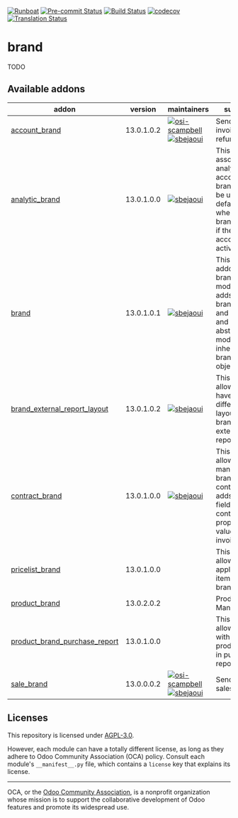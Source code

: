 
[![Runboat](https://img.shields.io/badge/runboat-Try%20me-875A7B.png)](https://runboat.odoo-community.org/builds?repo=OCA/brand&target_branch=13.0)
[![Pre-commit Status](https://github.com/OCA/brand/actions/workflows/pre-commit.yml/badge.svg?branch=13.0)](https://github.com/OCA/brand/actions/workflows/pre-commit.yml?query=branch%3A13.0)
[![Build Status](https://github.com/OCA/brand/actions/workflows/test.yml/badge.svg?branch=13.0)](https://github.com/OCA/brand/actions/workflows/test.yml?query=branch%3A13.0)
[![codecov](https://codecov.io/gh/OCA/brand/branch/13.0/graph/badge.svg)](https://codecov.io/gh/OCA/brand)
[![Translation Status](https://translation.odoo-community.org/widgets/brand-13-0/-/svg-badge.svg)](https://translation.odoo-community.org/engage/brand-13-0/?utm_source=widget)

<!-- /!\ do not modify above this line -->

# brand

TODO

<!-- /!\ do not modify below this line -->

<!-- prettier-ignore-start -->

[//]: # (addons)

Available addons
----------------
addon | version | maintainers | summary
--- | --- | --- | ---
[account_brand](account_brand/) | 13.0.1.0.2 | [![osi-scampbell](https://github.com/osi-scampbell.png?size=30px)](https://github.com/osi-scampbell) [![sbejaoui](https://github.com/sbejaoui.png?size=30px)](https://github.com/sbejaoui) | Send branded invoices and refunds
[analytic_brand](analytic_brand/) | 13.0.1.0.0 | [![sbejaoui](https://github.com/sbejaoui.png?size=30px)](https://github.com/sbejaoui) | This addon associate an analytic account to a brand that will be used as a default value where the brand is used if the analytic accounting is activated
[brand](brand/) | 13.0.1.0.1 | [![sbejaoui](https://github.com/sbejaoui.png?size=30px)](https://github.com/sbejaoui) | This is a base addon for brand modules. It adds the brand object and its menu and define an abstract model to be inherited from branded objects
[brand_external_report_layout](brand_external_report_layout/) | 13.0.1.0.2 | [![sbejaoui](https://github.com/sbejaoui.png?size=30px)](https://github.com/sbejaoui) | This module allows you to have a different layout by brand for your external reports.
[contract_brand](contract_brand/) | 13.0.1.0.0 | [![sbejaoui](https://github.com/sbejaoui.png?size=30px)](https://github.com/sbejaoui) | This module allows you to manage branded contracts. It adds a brand field on the contract and propagate the value on the invoices.
[pricelist_brand](pricelist_brand/) | 13.0.1.0.0 |  | This module allows to apply pricelist items on brand
[product_brand](product_brand/) | 13.0.2.0.2 |  | Product Brand Manager
[product_brand_purchase_report](product_brand_purchase_report/) | 13.0.1.0.0 |  | This module allows to work with product_brand in purchase reports.
[sale_brand](sale_brand/) | 13.0.0.0.2 | [![osi-scampbell](https://github.com/osi-scampbell.png?size=30px)](https://github.com/osi-scampbell) [![sbejaoui](https://github.com/sbejaoui.png?size=30px)](https://github.com/sbejaoui) | Send branded sales orders

[//]: # (end addons)

<!-- prettier-ignore-end -->

## Licenses

This repository is licensed under [AGPL-3.0](LICENSE).

However, each module can have a totally different license, as long as they adhere to Odoo Community Association (OCA)
policy. Consult each module's `__manifest__.py` file, which contains a `license` key
that explains its license.

----
OCA, or the [Odoo Community Association](http://odoo-community.org/), is a nonprofit
organization whose mission is to support the collaborative development of Odoo features
and promote its widespread use.
